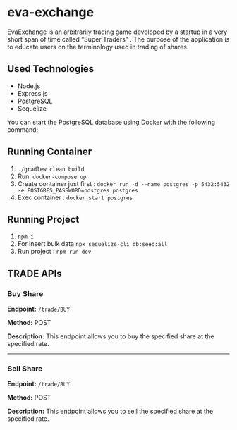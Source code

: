 # eva-exchange
EvaExchange is an arbitrarily trading game developed by a startup in a very short span of time called “Super Traders” . The purpose of the application is to educate users on the terminology used in trading of shares.

## Used Technologies

- Node.js
- Express.js
- PostgreSQL
- Sequelize

You can start the PostgreSQL database using Docker with the following command:
## Running Container

1. `./gradlew clean build`
2. Run: `docker-compose up`
3. Create container just first : `docker run -d --name postgres -p 5432:5432 -e POSTGRES_PASSWORD=postgres postgres`
4. Exec container : `docker start postgres`

## Running Project
1. `npm i`
2. For insert bulk data `npx sequelize-cli db:seed:all` 
3. Run project : `npm run dev`

## TRADE APIs

### Buy Share

**Endpoint:** `/trade/BUY`

**Method:** POST

**Description:** This endpoint allows you to buy the specified share at the specified rate.

---

### Sell Share

**Endpoint:** `/trade/BUY`

**Method:** POST

**Description:** This endpoint allows you to sell the specified share at the specified rate.